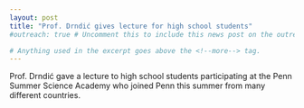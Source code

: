 ```yaml
---
layout: post
title: "Prof. Drndić gives lecture for high school students"
#outreach: true # Uncomment this to include this news post on the outreach page.

# Anything used in the excerpt goes above the <!--more--> tag.
---
```


Prof. Drndić gave a lecture to high school students participating at the Penn Summer Science Academy who joined Penn this summer from many different countries.

<!--more-->
